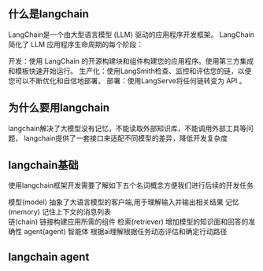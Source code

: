 ## 什么是langchain
LangChain是一个由大型语言模型 (LLM) 驱动的应用程序开发框架。
LangChain 简化了 LLM 应用程序生命周期的每个阶段：

开发：使用 LangChain 的开源构建块和组件构建您的应用程序。使用第三方集成和模板快速开始运行。
生产化：使用LangSmith检查、监控和评估您的链，以便您可以不断优化和自信地部署。
部署：使用LangServe将任何链转变为 API 。                                     

## 为什么要用langchain
langchain解决了大模型没有记忆，不能读取外部知识库，不能调用外部工具等问题，
langchain提供了一套接口来适配不同模型的差异，降低开发复杂度

## langchain基础
使用langchain框架开发需要了解如下五个名词概念方便我们进行后续的开发任务

模型(model)
    抽象了大语言模型的客户端,用于理解输入并输出相关结果
记忆(memory)
    记住上下文的消息列表                        
链(chain)
    链接构建应用所需的组件
检索(retriever)
    增加模型的知识面和回答的准确性
agent(agent)
    智能体 根据ai理解根据任务动态评估和确定行动路径


## langchain agent


